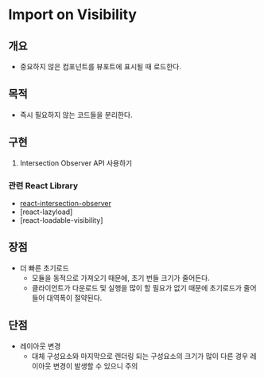 # Import on Visibility

## 개요

- 중요하지 않은 컴포넌트를 뷰포트에 표시될 때 로드한다.

## 목적

- 즉시 필요하지 않는 코드들을 분리한다.

## 구현

1. Intersection Observer API 사용하기

### 관련 React Library

- [react-intersection-observer](https://www.npmjs.com/package/react-intersection-observer)
- [react-lazyload]
- [react-loadable-visibility]

## 장점

- 더 빠른 초기로드
  - 모듈을 동적으로 가져오기 때문에, 초기 번들 크기가 줄어든다.
  - 클라이언트가 다운로드 및 실행을 많이 할 필요가 없기 때문에 초기로드가 줄어들어 대역폭이 절약된다.

## 단점

- 레이아웃 변경
  - 대체 구성요소와 마지막으로 렌더링 되는 구성요소의 크기가 많이 다른 경우 레이아웃 변경이 발생할 수 있으니 주의

